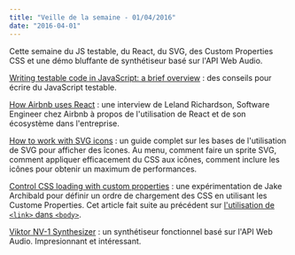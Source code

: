 ```yaml
---
title: "Veille de la semaine - 01/04/2016"
date: "2016-04-01"
---
```


Cette semaine du JS testable, du React, du SVG, des Custom Properties CSS et
une démo bluffante de synthétiseur basé sur l'API Web Audio.

<span class="more"></span>

[Writing testable code in JavaScript: a brief
overview](https://www.toptal.com/javascript/writing-testable-code-in-javascript)
: des conseils pour écrire du JavaScript testable.

[How Airbnb uses React](http://devnacho.com/2016/03/20/how-airbnb-uses-react/)
: une interview de Leland Richardson, Software Engineer chez Airbnb à propos de
l'utilisation de React et de son écosystème dans l'entreprise.

[How to work with SVG icons](http://fvsch.com/code/svg-icons/how-to/) : un
guide complet sur les bases de l'utilisation de SVG pour afficher des îcones.
Au menu, comment faire un sprite SVG, comment appliquer efficacement du CSS aux
icônes, comment inclure les icônes pour obtenir un maximum de performances.

[Control CSS loading with custom
properties](https://jakearchibald.com/2016/css-loading-with-custom-props/) :
une expérimentation de Jake Archibald pour définir un ordre de chargement des
CSS en utilisant les Custome Properties. Cet article fait suite au précédent
sur [l'utilisation de `<link>` dans
`<body>`](https://jakearchibald.com/2016/link-in-body/).

[Viktor NV-1 Synthesizer](https://jakearchibald.com/2016/link-in-body/) : un
synthétiseur fonctionnel basé sur l'API Web Audio. Impresionnant et
intéressant.
